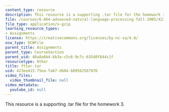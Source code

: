 ```yaml
---
content_type: resource
description: This resource is a supporting .tar file for the homework 3.
file: /courses/6-864-advanced-natural-language-processing-fall-2005/423ee41575eafa67d604b89562567976_fttar.tar
file_type: application/x-gzip
learning_resource_types:
- Assignments
license: https://creativecommons.org/licenses/by-nc-sa/4.0/
ocw_type: OCWFile
parent_title: Assignments
parent_type: CourseSection
parent_uid: 48a8a6b4-bb3a-c5c6-9c7c-63540f644c1f
resourcetype: Other
title: fttar.tar
uid: 423ee415-75ea-fa67-d604-b89562567976
video_files:
  video_thumbnail_file: null
video_metadata:
  youtube_id: null
---
```

This resource is a supporting .tar file for the homework 3.